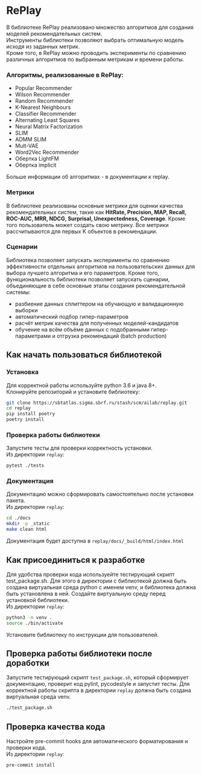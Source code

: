 # RePlay

В библиотеке RePlay реализовано множество алгоритмов для создания моделей рекомендательных систем. \
Инструменты библиотеки позволяют выбрать оптимальную модель исходя из заданных метрик. \
Кроме того, в RePlay можно проводить эксперименты по сравнению различных алгоритмов по выбранным метрикам и времени работы.  

### Алгоритмы, реализованные в RePlay:
* Popular Recommender
* Wilson Recommender
* Random Recommender
* K-Nearest Neighbours
* Classifier Recommender
* Alternating Least Squares
* Neural Matrix Factorization
* SLIM
* ADMM SLIM
* Mult-VAE
* Word2Vec Recommender
* Обертка LightFM
* Обертка implicit

Больше информации об алгоритмах - в документации к replay.

### Метрики
В библиотеке реализованы основные метрики для оценки качества рекомендательных систем, такие как **HitRate, Precision, MAP, Recall, ROC-AUC, MRR, NDCG, Surprisal, Unexpectedness, Coverage**. Кроме того пользователь может создать свою метрику.
Все метрики рассчитываются для первых K объектов в рекомендации.

### Сценарии 
Библиотека позволяет запускать эксперименты по сравнению эффективности отдельных алгоритмов на пользовательских данных для выбора лучшего алгоритма и его параметров.
Кроме того, функциональность библиотеки позволяет запускать сценарии, объединяющие в себе основные этапы создания рекомендательной системы:

* разбиение данных сплиттером на обучающую и валидационную выборки
* автоматический подбор гипер-параметров
* расчёт метрик качества для полученных моделей-кандидатов
* обучение на всём объёме данных с подобранными гипер-параметрами и отгрузка рекомендаций (batch production)

## Как начать пользоваться библиотекой

### Установка
Для корректной работы используйте python 3.6 и java 8+. \
Клонируйте репозиторий и установите библиотеку:
```bash
git clone https://sbtatlas.sigma.sbrf.ru/stash/scm/ailab/replay.git
cd replay
pip install poetry
poetry install
```

### Проверка работы библиотеки
Запустите тесты для проверки корректность установки. \
Из директории `replay`:
```bash
pytest ./tests
```

### Документация
Документацию можно сформировать самостоятельно после установки пакета.\
Из директории `replay`:
```bash
cd ./docs
mkdir -p _static
make clean html
```
Документация будет доступна в `replay/docs/_build/html/index.html`


## Как присоединиться к разработке
Для удобства проверки кода используейте тестирующий скрипт test_package.sh.
Для этого в директории с библиотекой должна быть создана виртуальная среда python с именем venv, и библиотека должна быть установлена в ней. 
Создайте виртуальную среду перед установкой библиотеки.\
Из директории `replay`:
```bash
python3 -m venv .
source ./bin/activate
```
Установите библиотеку по инструкции для пользователей.

## Проверка работы библиотеки после доработки
Запустите тестирующий скрипт `test_package.sh`, который сформирует документацию, проверит код pylint, pycodestyle и запустит тесты.
Для корректной работы скрипта в директории `replay` должна быть создана виртуальная среда venv.
```bash
./test_package.sh
```

## Проверка качества кода
Настройте pre-commit hooks для автоматического форматирования и проверки кода.\
Из директории `replay`:
```bash
pre-commit install
```
